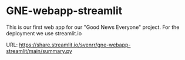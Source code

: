 # GNE-webapp-streamlit
This is our first web app for our "Good News Everyone" project. For the deployment we use streamlit.io

URL: https://share.streamlit.io/svenrr/gne-webapp-streamlit/main/summary.py
